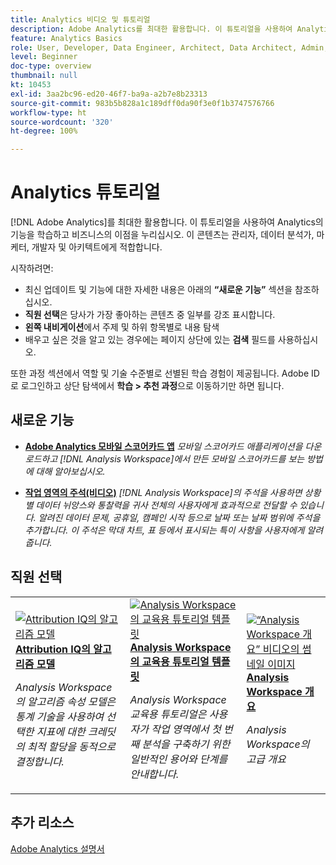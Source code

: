 ```yaml
---
title: Analytics 비디오 및 튜토리얼
description: Adobe Analytics를 최대한 활용합니다. 이 튜토리얼을 사용하여 Analytics의 기능을 학습하고 비즈니스의 이점을 누리십시오. 이 콘텐츠는 관리자, 데이터 분석가, 마케터, 개발자 및 아키텍트에게 적합합니다.
feature: Analytics Basics
role: User, Developer, Data Engineer, Architect, Data Architect, Admin, Leader
level: Beginner
doc-type: overview
thumbnail: null
kt: 10453
exl-id: 3aa2bc96-ed20-46f7-ba9a-a2b7e8b23313
source-git-commit: 983b5b828a1c189dff0da90f3e0f1b3747576766
workflow-type: ht
source-wordcount: '320'
ht-degree: 100%

---
```




# Analytics 튜토리얼

[!DNL Adobe Analytics]를 최대한 활용합니다. 이 튜토리얼을 사용하여 Analytics의 기능을 학습하고 비즈니스의 이점을 누리십시오. 이 콘텐츠는 관리자, 데이터 분석가, 마케터, 개발자 및 아키텍트에게 적합합니다.

시작하려면:

* 최신 업데이트 및 기능에 대한 자세한 내용은 아래의 **“새로운 기능”** 섹션을 참조하십시오.
* **직원 선택**&#x200B;은 당사가 가장 좋아하는 콘텐츠 중 일부를 강조 표시합니다.
* **왼쪽 내비게이션**&#x200B;에서 주제 및 하위 항목별로 내용 탐색
* 배우고 싶은 것을 알고 있는 경우에는 페이지 상단에 있는 **검색** 필드를 사용하십시오.

또한 과정 섹션에서 역할 및 기술 수준별로 선별된 학습 경험이 제공됩니다. Adobe ID로 로그인하고 상단 탐색에서 **학습 > 추천 과정**&#x200B;으로 이동하기만 하면 됩니다.

<div id="whats-new-section">

## 새로운 기능

* **[Adobe Analytics 모바일 스코어카드 앱](additional-tools/analytics-dashboards/adobe-analytics-dashboards-in-app-experience.md)**
   *모바일 스코어카드 애플리케이션을 다운로드하고 [!DNL Analysis Workspace]에서 만든 모바일 스코어카드를 보는 방법에 대해 알아보십시오.*

* **[작업 영역의 주석(비디오)](analysis-workspace/navigating-workspace-projects/annotations-in-analysis-workspace.md)**
   *[!DNL Analysis Workspace]의 주석을 사용하면 상황별 데이터 뉘앙스와 통찰력을 귀사 전체의 사용자에게 효과적으로 전달할 수 있습니다. 알려진 데이터 문제, 공휴일, 캠페인 시작 등으로 날짜 또는 날짜 범위에 주석을 추가합니다. 이 주석은 막대 차트, 표 등에서 표시되는 특이 사항을 사용자에게 알려 줍니다.*

</div>

<div id="staff-picks-section">

## 직원 선택

<table>
<tr>
  <td>
    <a href="analysis-workspace/attribution-iq/algorithmic-model-in-attribution-iq.md">
      <img alt="Attribution IQ의 알고리즘 모델" src="assets/36205.jpg" />
    </a>
    <div>
      <a href="analysis-workspace/attribution-iq/algorithmic-model-in-attribution-iq.md">
    <strong>Attribution IQ의 알고리즘 모델</strong>
    </a>
    </div>
    <p>
    <em>Analysis Workspace의 알고리즘 속성 모델은 통계 기술을 사용하여 선택한 지표에 대한 크레딧의 최적 할당을 동적으로 결정합니다.</em>
    <p>
  </td>
   <td>
    <a href="analysis-workspace/navigating-workspace-projects/training-tutorial-template-in-analysis-workspace.md">
      <img alt="Analysis Workspace의 교육용 튜토리얼 템플릿" src="assets/33773.jpg" />
    </a>
    <div>
      <a href="analysis-workspace/navigating-workspace-projects/training-tutorial-template-in-analysis-workspace.md">
    <strong>Analysis Workspace의 교육용 튜토리얼 템플릿</strong>
    </a>
    </div>
    <p>
    <em>Analysis Workspace 교육용 튜토리얼은 사용자가 작업 영역에서 첫 번째 분석을 구축하기 위한 일반적인 용어와 단계를 안내합니다.</em>
    <p>
  </td>
  <td>
    <a href="analysis-workspace/analysis-workspace-basics/analysis-workspace-overview.md">
      <img alt="“Analysis Workspace 개요” 비디오의 썸네일 이미지" src="assets/thumb_analysis-workspace-overview.png" />
    </a>
    <div>
      <a href="analysis-workspace/analysis-workspace-basics/analysis-workspace-overview.md">
    <strong>Analysis Workspace 개요</strong>
    </a>
    </div>
    <p>
    <em>Analysis Workspace의 고급 개요</em>
    <p>
  </td>
</tr>
</table>

</div>

## 추가 리소스

[Adobe Analytics 설명서](https://experienceleague.adobe.com/docs/analytics.html)
